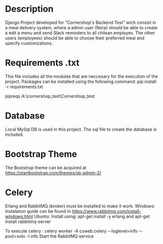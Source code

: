 # Description
Django Project developed for "Cornershop's Backend Test" wich consist in a meal delivery system, where a admin user (Nora) should be able to create a edit a menu and send Slack reminders to all chilean employes. The other users (employees) should be able to choose their preferred meal and specify customizations.

# Requirements .txt
This file includes all the modules that are neccesary for the execution of the project. Packages can be installed using the following command: pip install -r requirements.txt

pipreqs A:\cornershop_test\Cornershop_test

# Database
Local MySql DB is used in this project. The sql file to create the database is included.

# Bootstrap Theme
The Bootstrap theme can be acquired at https://startbootstrap.com/themes/sb-admin-2/

# Celery
Erlang and RabbitMQ (broker) must be installed to make it work. 
Windows: Instalation guide can be found in https://www.rabbitmq.com/install-windows.html
Ubuntu: Install using: apt-get install -y erlang and apt-get install rabbitmq-server

To execute celery : celery worker -A csweb.celery --loglevel=info --pool=solo -l info
Start the RabbitMQ service